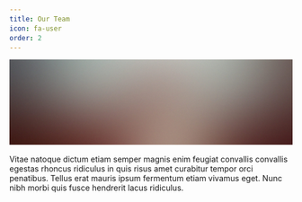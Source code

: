 ```yaml
---
title: Our Team
icon: fa-user
order: 2
---
```


<a href="#" class="image featured"><img src="assets/images/pic08.jpg" alt="" /></a>

Vitae natoque dictum etiam semper magnis enim feugiat convallis convallis
egestas rhoncus ridiculus in quis risus amet curabitur tempor orci penatibus.
Tellus erat mauris ipsum fermentum etiam vivamus eget. Nunc nibh morbi quis
fusce hendrerit lacus ridiculus.

